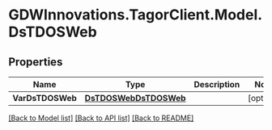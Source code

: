 # GDWInnovations.TagorClient.Model.DsTDOSWeb

## Properties

Name | Type | Description | Notes
------------ | ------------- | ------------- | -------------
**VarDsTDOSWeb** | [**DsTDOSWebDsTDOSWeb**](DsTDOSWebDsTDOSWeb.md) |  | [optional] 

[[Back to Model list]](../README.md#documentation-for-models) [[Back to API list]](../README.md#documentation-for-api-endpoints) [[Back to README]](../README.md)

